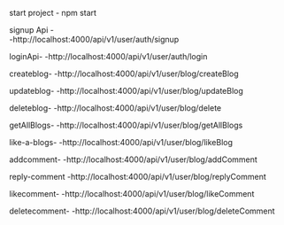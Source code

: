 start project - npm start 

signup Api -   
-http://localhost:4000/api/v1/user/auth/signup

loginApi-
-http://localhost:4000/api/v1/user/auth/login 

createblog-
-http://localhost:4000/api/v1/user/blog/createBlog 

updateblog-
-http://localhost:4000/api/v1/user/blog/updateBlog 

deleteblog-
-http://localhost:4000/api/v1/user/blog/delete 

getAllBlogs-
-http://localhost:4000/api/v1/user/blog/getAllBlogs 

like-a-blogs-
-http://localhost:4000/api/v1/user/blog/likeBlog 


addcomment-
-http://localhost:4000/api/v1/user/blog/addComment 

reply-comment
-http://localhost:4000/api/v1/user/blog/replyComment 

likecomment-
-http://localhost:4000/api/v1/user/blog/likeComment 

deletecomment-
-http://localhost:4000/api/v1/user/blog/deleteComment